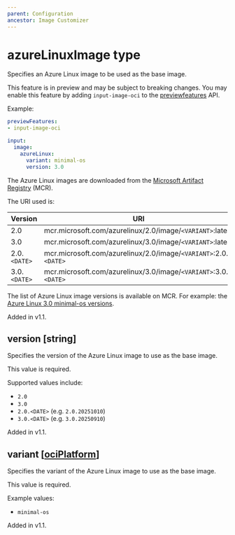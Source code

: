 ```yaml
---
parent: Configuration
ancestor: Image Customizer
---
```


# azureLinuxImage type

Specifies an Azure Linux image to be used as the base image.

This feature is in preview and may be subject to breaking changes.
You may enable this feature by adding `input-image-oci` to the
[previewfeatures](../configuration/config.md#previewfeatures-string) API.

Example:

```yaml
previewFeatures:
- input-image-oci

input:
  image:
    azureLinux:
      variant: minimal-os
      version: 3.0
```

The Azure Linux images are downloaded from the
[Microsoft Artifact Registry](https://mcr.microsoft.com) (MCR).

The URI used is:

| Version      | URI                                                             |
| ------------ | --------------------------------------------------------------- |
| 2.0          | mcr.microsoft.com/azurelinux/2.0/image/`<VARIANT>`:latest       |
| 3.0          | mcr.microsoft.com/azurelinux/3.0/image/`<VARIANT>`:latest       |
| 2.0.`<DATE>` | mcr.microsoft.com/azurelinux/2.0/image/`<VARIANT>`:2.0.`<DATE>` |
| 3.0.`<DATE>` | mcr.microsoft.com/azurelinux/3.0/image/`<VARIANT>`:3.0.`<DATE>` |

The list of Azure Linux image versions is available on MCR.
For example: the
[Azure Linux 3.0 minimal-os versions](https://mcr.microsoft.com/en-us/artifact/mar/azurelinux/3.0/image/minimal-os/tags).

Added in v1.1.

## version [string]

Specifies the version of the Azure Linux image to use as the base image.

This value is required.

Supported values include:

- `2.0`
- `3.0`
- `2.0.<DATE>` (e.g. `2.0.20251010`)
- `3.0.<DATE>` (e.g. `3.0.20250910`)

Added in v1.1.

## variant [[ociPlatform](ociplatform.md)]

Specifies the variant of the Azure Linux image to use as the base image.

This value is required.

Example values:

- `minimal-os`

Added in v1.1.
